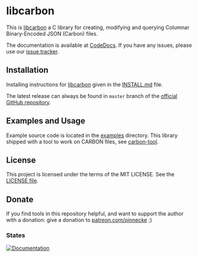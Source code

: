 # libcarbon

This is [libcarbon](https://github.com/protolabs/libcarbon) a C library for creating, modifying and querying Columnar Binary-Encoded JSON (Carbon) files.

The documentation is available at [CodeDocs](https://codedocs.xyz/protolabs/libcarbon/). If you have any issues, please use our [issue tracker](https://github.com/protolabs/libcarbon/issues).

## Installation

Installing instructions for [libcarbon](https://github.com/protolabs/libcarbon) given in the [INSTALL.md](INSTALL.md) file. 

The latest release can always be found in `master` branch of the [official GitHub repository](https://github.com/protolabs/libcarbon).

## Examples and Usage

Example source code is located in the [examples](examples) directory. This library shipped with a tool to work on CARBON files, see [carbon-tool](tools/carbon/). 

## License

This project is licensed under the terms of the MIT LICENSE. See the [LICENSE file](https://github.com/protolabs/libcarbon/blob/master/LICENSE).


## Donate

If you find tools in this repository helpful, and want to support the author with a donation: give a donation to [patreon.com/pinnecke](patreon.com/pinnecke) ;)

### States

[![Documentation](https://codedocs.xyz/protolabs/libcarbon.svg)](https://codedocs.xyz/protolabs/libcarbon/)